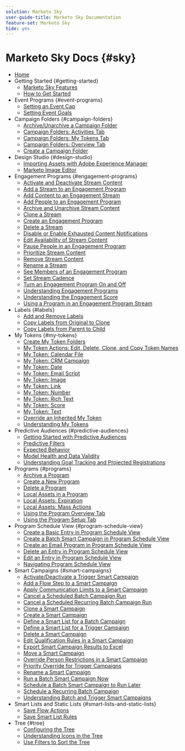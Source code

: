 ```yaml
---
solution: Marketo Sky
user-guide-title: Marketo Sky Documentation
feature-set: Marketo Sky
hide: yes
---
```


# Marketo Sky Docs {#sky}

+ [Home](home.md)
+ Getting Started {#getting-started}
  + [Marketo Sky Features](marketo-sky-features.md)
  + [How to Get Started](how-to-enable-roles-for-marketo-sky.md)
+ Event Programs {#event-programs}
  + [Setting an Event Cap](setting-an-event-cap.md)
  + [Setting Event Goals](setting-event-goals.md)
+ Campaign Folders {#campaign-folders}
  + [Archive/Unarchive a Campaign Folder](archive-unarchive-a-campaign-folder.md)
  + [Campaign Folders: Activities Tab](campaign-folder-activities-tab.md)
  + [Campaign Folders: My Tokens Tab](campaign-folder-my-tokens-tab.md)
  + [Campaign Folders: Overview Tab](campaign-folder-overview-tab.md)
  + [Create a Campaign Folder](create-a-campaign-folder.md)
+ Design Studio {#design-studio}
  + [Importing Assets with Adobe Experience Manager](importing-assets-with-adobe-experience-manager.md)
  + [Marketo Image Editor](marketo-image-editor.md)
+ Engagement Programs {#engagement-programs}
  + [Activate and Deactivate Stream Content](activate-and-deactivate-stream-content.md)
  + [Add a Stream to an Engagement Program](add-a-stream-to-an-engagement-program.md)
  + [Add Content to an Engagement Stream](add-content-to-an-engagement-stream.md)
  + [Add People to an Engagement Program](add-people-to-an-engagement-program.md)
  + [Archive and Unarchive Stream Content](archive-and-unarchive-stream-content.md)
  + [Clone a Stream](clone-a-stream.md)
  + [Create an Engagement Program](create-an-engagement-program.md)
  + [Delete a Stream](delete-a-stream.md)
  + [Disable or Enable Exhausted Content Notifications](disable-or-enable-exhausted-content-notifications.md)
  + [Edit Availability of Stream Content](edit-availability-of-stream-content.md)
  + [Pause People in an Engagement Program](pause-people-in-an-engagement-program.md)
  + [Prioritize Stream Content](prioritize-stream-content.md)
  + [Remove Stream Content](remove-stream-content.md)
  + [Rename a Stream](rename-a-stream.md)
  + [See Members of an Engagement Program](see-members-of-an-engagement-program.md)
  + [Set Stream Cadence](set-stream-cadence.md)
  + [Turn an Engagement Program On and Off](turn-an-engagement-program-on-and-off.md)
  + [Understanding Engagement Programs](understanding-engagement-programs.md)
  + [Understanding the Engagement Score](understanding-the-engagement-score.md)
  + [Using a Program in an Engagement Program Stream](using-a-program-in-an-engagement-program-stream.md)
+ Labels {#labels}
  + [Add and Remove Labels](add-and-remove-labels.md)
  + [Copy Labels from Original to Clone](copy-labels-from-original-to-clone.md)
  + [Copy Labels from Parent to Child](copy-labels-from-parent-to-child.md)
+ My Tokens {#my-tokens}
  + [Create My Token Folders](create-my-token-folders.md)
  + [My Token Actions: Edit, Delete, Clone, and Copy Token Names](my-token-actions-edit-delete-clone-and-copy-token-names.md)
  + [My Token: Calendar File](my-token-calendar-file.md)
  + [My Token: CRM Campaign](my-token-crm-campaign.md)
  + [My Token: Date](my-token-date.md)
  + [My Token: Email Script](my-token-email-script.md)
  + [My Token: Image](my-token-image.md)
  + [My Token: Link](my-token-link.md)
  + [My Token: Number](my-token-number.md)
  + [My Token: Rich Text](my-token-rich-text.md)
  + [My Token: Score](my-token-score.md)
  + [My Token: Text](my-token-text.md)
  + [Override an Inherited My Token](override-an-inherited-my-token.md)
  + [Understanding My Tokens](understanding-my-tokens.md)
+ Predictive Audiences {#predictive-audiences}
  + [Getting Started with Predictive Audiences](getting-started-with-predictive-audiences.md)
  + [Predictive Filters](predictive-filters.md)
  + [Expected Behavior](expected-behavior.md)
  + [Model Health and Data Validity](model-health-and-data-validity.md)
  + [Understanding Goal Tracking and Projected Registrations](understanding-goal-tracking-and-projected-registrations.md)
+ Programs {#programs}
  + [Archive a Program](archive-a-program.md)
  + [Create a New Program](create-a-new-program.md)
  + [Delete a Program](delete-a-program.md)
  + [Local Assets in a Program](local-assets-in-a-program.md)
  + [Local Assets: Expiration](local-assets-expiration.md)
  + [Local Assets: Mass Actions](local-assets-mass-actions.md)
  + [Using the Program Overview Tab](using-the-program-overview-tab.md)
  + [Using the Program Setup Tab](using-the-program-setup-tab.md)
+ Program Schedule View {#program-schedule-view}
  + [Create a Basic Entry in Program Schedule View](create-a-basic-entry-in-program-schedule-view.md)
  + [Create a Batch Smart Campaign in Program Schedule View](create-a-batch-smart-campaign-in-program-schedule-view.md)
  + [Create an Email Program in Program Schedule View](create-an-email-program-in-program-schedule-view.md)
  + [Delete an Entry in Program Schedule View](delete-an-entry-in-program-schedule-view.md)
  + [Edit an Entry in Program Schedule View](edit-an-entry-in-program-schedule-view.md)
  + [Navigating Program Schedule View](navigating-program-schedule-view.md)
+ Smart Campaigns {#smart-campaigns}
  + [Activate/Deactivate a Trigger Smart Campaign](activate-deactivate-a-trigger-smart-campaign.md)
  + [Add a Flow Step to a Smart Campaign](add-a-flow-step-to-a-smart-campaign.md)
  + [Apply Communication Limits to a Smart Campaign](apply-communication-limits-to-a-smart-campaign.md)
  + [Cancel a Scheduled Batch Campaign Run](cancel-a-scheduled-batch-campaign-run.md)
  + [Cancel a Scheduled Recurring Batch Campaign Run](cancel-a-scheduled-recurring-batch-campaign-run.md)
  + [Clone a Smart Campaign](clone-a-smart-campaign.md)
  + [Create a Smart Campaign](create-a-smart-campaign.md)
  + [Define a Smart List for a Batch Campaign](define-a-smart-list-for-a-batch-campaign.md)
  + [Define a Smart List for a Trigger Campaign](define-a-smart-list-for-a-trigger-campaign.md)
  + [Delete a Smart Campaign](delete-a-smart-campaign.md)
  + [Edit Qualification Rules in a Smart Campaign](edit-qualification-rules-in-a-smart-campaign.md)
  + [Export Smart Campaign Results to Excel](export-smart-campaign-results-to-excel.md)
  + [Move a Smart Campaign](move-a-smart-campaign.md)
  + [Override Person Restrictions in a Smart Campaign](override-person-restrictions-in-a-smart-campaign.md)
  + [Priority Override for Trigger Campaigns](priority-override-for-trigger-campaigns.md)
  + [Rename a Smart Campaign](rename-a-smart-campaign.md)
  + [Run a Batch Smart Campaign Now](run-a-batch-smart-campaign-now.md)
  + [Schedule a Batch Smart Campaign to Run Later](schedule-a-batch-smart-campaign-to-run-later.md)
  + [Schedule a Recurring Batch Campaign](schedule-a-recurring-batch-campaign.md)
  + [Understanding Batch and Trigger Smart Campaigns](understanding-batch-and-trigger-smart-campaigns.md)
+ Smart Lists and Static Lists {#smart-lists-and-static-lists}
  + [Save Flow Actions](save-flow-actions.md)
  + [Save Smart List Rules](save-smart-list-rules.md)
+ Tree {#tree}
  + [Configuring the Tree](configuring-the-tree.md)
  + [Understanding Icons in the Tree](understanding-icons-in-the-tree.md)
  + [Use Filters to Sort the Tree](use-filters-to-sort-the-tree.md)
  